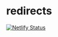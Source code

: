# redirects

[![Netlify Status](https://api.netlify.com/api/v1/badges/d4fed71c-6902-4c35-9bd2-0c71933e5f34/deploy-status)](https://app.netlify.com/sites/redirects-abhijithvijayan/deploys)
